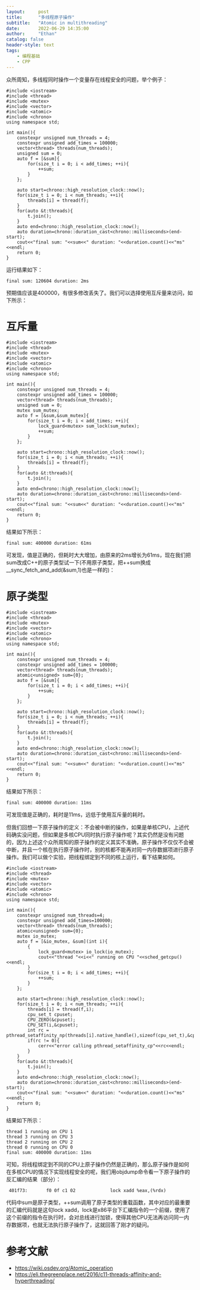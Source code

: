 ```yaml
---
layout:     post
title:      "多线程原子操作"
subtitle:   "Atomic in multithreading"
date:       2022-06-29 14:35:00
author:     "Ethan"
catalog: false
header-style: text
tags:
    - 编程基础
    - CPP
---
```

众所周知，多线程同时操作一个变量存在线程安全的问题，举个例子：

```
#include <iostream>
#include <thread>
#include <mutex>
#include <vector>
#include <atomic>
#include <chrono>
using namespace std;

int main(){
	constexpr unsigned num_threads = 4;
	constexpr unsigned add_times = 100000;
	vector<thread> threads(num_threads);
	unsigned sum = 0;
	auto f = [&sum]{
		for(size_t i = 0; i < add_times; ++i){
			++sum;
		}
	};
	
	auto start=chrono::high_resolution_clock::now();
	for(size_t i = 0; i < num_threads; ++i){
		threads[i] = thread(f);	
	}
	for(auto &t:threads){
		t.join();
	}
	auto end=chrono::high_resolution_clock::now();
	auto duration=chrono::duration_cast<chrono::milliseconds>(end-start);
	cout<<"final sum: "<<sum<<" duration: "<<duration.count()<<"ms"<<endl;
	return 0;
}

```

运行结果如下：

`final sum: 120604 duration: 2ms`

预期值应该是400000，有很多修改丢失了。我们可以选择使用互斥量来访问，如下所示：

# 互斥量
```
#include <iostream>
#include <thread>
#include <mutex>
#include <vector>
#include <atomic>
#include <chrono>
using namespace std;

int main(){
	constexpr unsigned num_threads = 4;
	constexpr unsigned add_times = 100000;
	vector<thread> threads(num_threads);
	unsigned sum = 0;
	mutex sum_mutex;
	auto f = [&sum,&sum_mutex]{
		for(size_t i = 0; i < add_times; ++i){
			lock_guard<mutex> sum_lock(sum_mutex);
			++sum;
		}
	};
	
	auto start=chrono::high_resolution_clock::now();
	for(size_t i = 0; i < num_threads; ++i){
		threads[i] = thread(f);	
	}
	for(auto &t:threads){
		t.join();
	}
	auto end=chrono::high_resolution_clock::now();
	auto duration=chrono::duration_cast<chrono::milliseconds>(end-start);
	cout<<"final sum: "<<sum<<" duration: "<<duration.count()<<"ms"<<endl;
	return 0;
}
```

结果如下所示：

`final sum: 400000 duration: 61ms`

可发现，值是正确的，但耗时大大增加，由原来的2ms增长为61ms，现在我们把sum改成C++的原子类型试一下(不用原子类型，把++sum换成__sync_fetch_and_add(&sum,1)也是一样的)：

# 原子类型
```
#include <iostream>
#include <thread>
#include <mutex>
#include <vector>
#include <atomic>
#include <chrono>
using namespace std;

int main(){
	constexpr unsigned num_threads = 4;
	constexpr unsigned add_times = 100000;
	vector<thread> threads(num_threads);
	atomic<unsigned> sum={0};
	auto f = [&sum]{
		for(size_t i = 0; i < add_times; ++i){
			++sum;
		}
	};
	
	auto start=chrono::high_resolution_clock::now();
	for(size_t i = 0; i < num_threads; ++i){
		threads[i] = thread(f);	
	}
	for(auto &t:threads){
		t.join();
	}
	auto end=chrono::high_resolution_clock::now();
	auto duration=chrono::duration_cast<chrono::milliseconds>(end-start);
	cout<<"final sum: "<<sum<<" duration: "<<duration.count()<<"ms"<<endl;
	return 0;
}
```

结果如下所示：

`final sum: 400000 duration: 11ms`

可发现值是正确的，耗时是11ms，远低于使用互斥量的耗时。

但我们回想一下原子操作的定义：不会被中断的操作，如果是单核CPU，上述代码确实没问题，但如果是多核CPU同时执行原子操作呢？其实仍然是没有问题的，因为上述这个众所周知的原子操作的定义其实不准确，原子操作不仅仅不会被中断，并且一个核在执行原子操作时，别的核都不能再对同一内存数据项进行原子操作。我们可以做个实验，把线程绑定到不同的核上运行，看下结果如何。

```
#include <iostream>
#include <thread>
#include <mutex>
#include <vector>
#include <atomic>
#include <chrono>
using namespace std;

int main(){
	constexpr unsigned num_threads=4;
	constexpr unsigned add_times=100000;
	vector<thread> threads(num_threads);
	atomic<unsigned> sum={0};
	mutex io_mutex;
	auto f = [&io_mutex, &sum](int i){
		{
			lock_guard<mutex> io_lock(io_mutex);
			cout<<"thread "<<i<<" running on CPU "<<sched_getcpu()<<endl;
		}
		for(size_t i = 0; i < add_times; ++i){
			++sum;
		}
	};
	
	auto start=chrono::high_resolution_clock::now();
	for(size_t i = 0; i < num_threads; ++i){
		threads[i] = thread(f,i);
		cpu_set_t cpuset;
		CPU_ZERO(&cpuset);
		CPU_SET(i,&cpuset);
		int rc = pthread_setaffinity_np(threads[i].native_handle(),sizeof(cpu_set_t),&cpuset);
		if(rc != 0){
			cerr<<"error calling pthread_setaffinity_cp"<<rc<<endl;
		}
	}
	for(auto &t:threads){
		t.join();
	}
	auto end=chrono::high_resolution_clock::now();
	auto duration=chrono::duration_cast<chrono::milliseconds>(end-start);
	cout<<"final sum: "<<sum<<" duration: "<<duration.count()<<"ms"<<endl;
	return 0;
}
```

结果如下所示：

```
thread 1 running on CPU 1
thread 3 running on CPU 3
thread 2 running on CPU 2
thread 0 running on CPU 0
final sum: 400000 duration: 11ms
```

可知，将线程绑定到不同的CPU上原子操作仍然是正确的，那么原子操作是如何在多核CPU的情况下实现线程安全的呢，我们用objdump命令看一下原子操作的反汇编的结果（部分）：

` 401f73:       f0 0f c1 02             lock xadd %eax,(%rdx)`

代码中sum是原子类型，++sum调用了原子类型的重载函数，其中对应的最重要的汇编代码就是这句lock xadd，lock是x86平台下汇编指令的一个前缀，使用了这个前缀的指令在执行时，会对总线进行加锁，使得其他CPU无法再访问同一内存数据项，也就无法执行原子操作了，这就回答了刚才的疑问。

# 参考文献
- https://wiki.osdev.org/Atomic_operation
- https://eli.thegreenplace.net/2016/c11-threads-affinity-and-hyperthreading/
